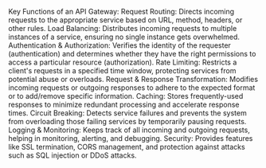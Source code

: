 Key Functions of an API Gateway:
Request Routing: Directs incoming requests to the appropriate service based on URL, method, headers, or other rules.
Load Balancing: Distributes incoming requests to multiple instances of a service, ensuring no single instance gets overwhelmed.
Authentication & Authorization: Verifies the identity of the requester (authentication) and determines whether they have the right permissions to access a particular resource (authorization).
Rate Limiting: Restricts a client's requests in a specified time window, protecting services from potential abuse or overloads.
Request & Response Transformation: Modifies incoming requests or outgoing responses to adhere to the expected format or to add/remove specific information.
Caching: Stores frequently-used responses to minimize redundant processing and accelerate response times.
Circuit Breaking: Detects service failures and prevents the system from overloading those failing services by temporarily pausing requests.
Logging & Monitoring: Keeps track of all incoming and outgoing requests, helping in monitoring, alerting, and debugging.
Security: Provides features like SSL termination, CORS management, and protection against attacks such as SQL injection or DDoS attacks.